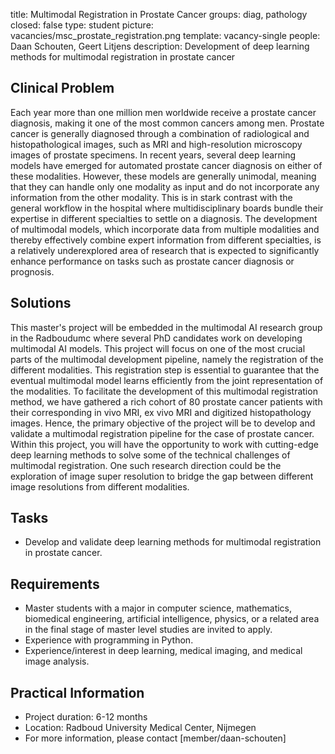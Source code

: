 title: Multimodal Registration in Prostate Cancer
groups: diag, pathology
closed: false
type: student 
picture: vacancies/msc_prostate_registration.png
template: vacancy-single
people: Daan Schouten, Geert Litjens
description: Development of deep learning methods for multimodal registration in prostate cancer

## Clinical Problem 
Each year more than one million men worldwide receive a prostate cancer diagnosis, making it one of the most common cancers among men. Prostate cancer is generally diagnosed through a combination of radiological and histopathological images, such as MRI and high-resolution microscopy images of prostate specimens. In recent years, several deep learning models have emerged for automated prostate cancer diagnosis on either of these modalities. However, these models are generally unimodal, meaning that they can handle only one modality as input and do not incorporate any information from the other modality. This is in stark contrast with the general workflow in the hospital where multidisciplinary boards bundle their expertise in different specialties to settle on a diagnosis. The development of multimodal models, which incorporate data from multiple modalities and thereby effectively combine expert information from different specialties, is a relatively underexplored area of research that is expected to significantly enhance performance on tasks such as prostate cancer diagnosis or prognosis. 

## Solutions
This master's project will be embedded in the multimodal AI research group in the Radboudumc where several PhD candidates work on developing multimodal AI models. This project will focus on one of the most crucial parts of the multimodal development pipeline, namely the registration of the different modalities. This registration step is essential to guarantee that the eventual multimodal model learns efficiently from the joint representation of the modalities. To facilitate the development of this multimodal registration method, we have gathered a rich cohort of 80 prostate cancer patients with their corresponding in vivo MRI, ex vivo MRI and digitized histopathology images. Hence, the primary objective of the project will be to develop and validate a multimodal registration pipeline for the case of prostate cancer. Within this project, you will have the opportunity to work with cutting-edge deep learning methods to solve some of the technical challenges of multimodal registration. One such research direction could be the exploration of image super resolution to bridge the gap between different image resolutions from different modalities.

## Tasks 
- Develop and validate deep learning methods for multimodal registration in prostate cancer.

## Requirements 
- Master students with a major in computer science, mathematics, biomedical engineering, artificial intelligence, physics, or a related area in the final stage of master level studies are invited to apply.
- Experience with programming in Python.
- Experience/interest in deep learning, medical imaging, and medical image analysis.

## Practical Information 
- Project duration: 6-12 months 
- Location: Radboud University Medical Center, Nijmegen
- For more information, please contact [member/daan-schouten]
